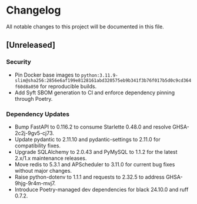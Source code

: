 # Changelog

All notable changes to this project will be documented in this file.

## [Unreleased]
### Security
- Pin Docker base images to `python:3.11.9-slim@sha256:2856e6af199e8128161abd320575eb9b341f3b76f017b5d0c9cd364f60d8a050` for reproducible builds.
- Add Syft SBOM generation to CI and enforce dependency pinning through Poetry.

### Dependency Updates
- Bump FastAPI to 0.116.2 to consume Starlette 0.48.0 and resolve GHSA-2c2j-9gv5-cj73.
- Update pydantic to 2.11.10 and pydantic-settings to 2.11.0 for compatibility fixes.
- Upgrade SQLAlchemy to 2.0.43 and PyMySQL to 1.1.2 for the latest 2.x/1.x maintenance releases.
- Move redis to 5.3.1 and APScheduler to 3.11.0 for current bug fixes without major changes.
- Raise python-dotenv to 1.1.1 and requests to 2.32.5 to address GHSA-9hjg-9r4m-mvj7.
- Introduce Poetry-managed dev dependencies for black 24.10.0 and ruff 0.7.2.
